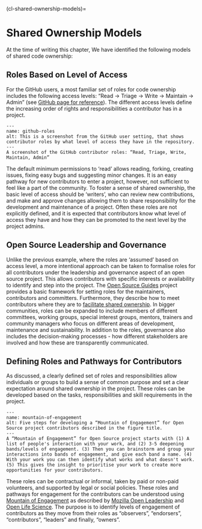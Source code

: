 (cl-shared-ownership-models)=
# Shared Ownership Models

At the time of writing this chapter, We have identified the following models of shared code ownership:

## Roles Based on Level of Access

For the GitHub users, a most familiar set of roles for code ownership includes the following access levels: “Read -> Triage -> Write -> Maintain -> Admin” (see [GitHub page for reference](https://docs.github.com/en/organizations/managing-access-to-your-organizations-repositories/managing-team-access-to-an-organization-repository)).
The different access levels define the increasing order of rights and responsibilities a contributor has in a project.

```{figure} ../../figures/github-roles.png
---
name: github-roles
alt: This is a screenshot from the GitHub user setting, that shows contributor roles by what level of access they have in the repository.
---
A screenshot of the GitHub contributor roles: “Read, Triage, Write, Maintain, Admin”
```

The default minimum permissions to ‘read’ allows reading, forking, creating issues, fixing easy bugs and suggesting minor changes.
It is an easy pathway for new contributors to enter a project, however, not sufficient to feel like a part of the community.
To foster a sense of shared ownership, the basic level of access should be ‘writers’, who can review new contributions, and make and approve changes allowing them to share responsibility for the development and maintenance of a project.
Often these roles are not explicitly defined, and it is expected that contributors know what level of access they have and how they can be promoted to the next level by the project admins.

## Open Source Leadership and Governance

Unlike the previous example, where the roles are ‘assumed’ based on access level, a more intentional approach can be taken to formalise roles for all contributors under the leadership and governance aspect of an open source project.
This allows contributors with specific interests or availability to identify and step into the project.
The [Open Source Guides](https://opensource.guide/leadership-and-governance/) project provides a basic framework for setting roles for the maintainers, contributors and committers.
Furthermore, they describe how to meet contributors where they are to [facilitate shared ownership](https://opensource.guide/building-community/#share-ownership-of-your-project).
In bigger communities, roles can be expanded to include members of different committees, working groups, special interest groups, mentors, trainers and community managers who focus on different areas of development, maintenance and sustainability.
In addition to the roles, governance also includes the decision-making processes - how different stakeholders are involved and how these are transparently communicated.

## Defining Roles and Pathways for Contributors

As discussed, a clearly defined set of roles and responsibilities allow individuals or groups to build a sense of common purpose and set a clear expectation around shared ownership in the project.
These roles can be developed based on the tasks, responsibilities and skill requirements in the project.

```{figure} ../../figures/mountain-of-engagement.png
---
name: mountain-of-engagement
alt: Five steps for developing a “Mountain of Engagement” for Open Source project contributors described in the figure title.
---
A “Mountain of Engagement” for Open Source project starts with (1) A list of people's interaction with your work, and (2) 3-5 deepening bands/levels of engagement. (3) Then you can brainstorm and group your interactions into bands of engagement, and give each band a name. (4) With your work you can then identify what works and what doesn't work. (5) This gives the insight to prioritise your work to create more opportunities for your contributors.
```

These roles can be contractual or informal, taken by paid or non-paid volunteers, and supported by legal or social policies. These roles and pathways for engagement for the contributors can be understood using [Mountain of Engagement](https://docs.google.com/presentation/d/1ipIUc1t6ogOpyK9gU_PPgD-UvW0Gs73pMIAdCLOG72Y/present?token=AC4w5VhpTqbOWqPsxwOsnzqMG_DYvAqvGA%3A1596111012295&includes_info_params=1&eisi=CJfzpO_49OoCFYbTJAodKr0HAQ#slide=id.p) as described by [Mozilla Open Leadership](https://mozilla.github.io/open-leadership-training-series/articles/building-communities-of-contributors/) and [Open Life Science](https://openlifesci.org/).
The purpose is to identify levels of engagement of contributors as they move from their roles as “observers”, “endorsers”, “contributors”, “leaders” and finally, “owners”.
